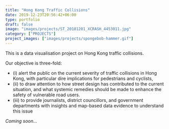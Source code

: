 ```yaml
---
title: "Hong Kong Traffic Collisions"
date: 2019-12-23T20:56:42+06:00
type: portfolio
draft: false
image: "images/projects/ST_20181201_XCRASH_4453011.jpg"
category: ["PROJECTS"]
project_images: ["images/projects/spongebob-hammer.gif"]
---
```


This is a data visualisation project on Hong Kong traffic collisions. 

Our objective is three-fold:

- (i) alert the public on the current severity of traffic collisions in Hong Kong, with particular dire implications for pedestrians and cyclists, 
- (ii) to draw attention to how street design has contributed to the current situation, and what systemic remedies should be made to enhance the safety of vulnerable road users.
- (iii) to provide journalists, district councillors, and government departments with insights and map-based data evidence to understand this issue



_Coming soon..._

